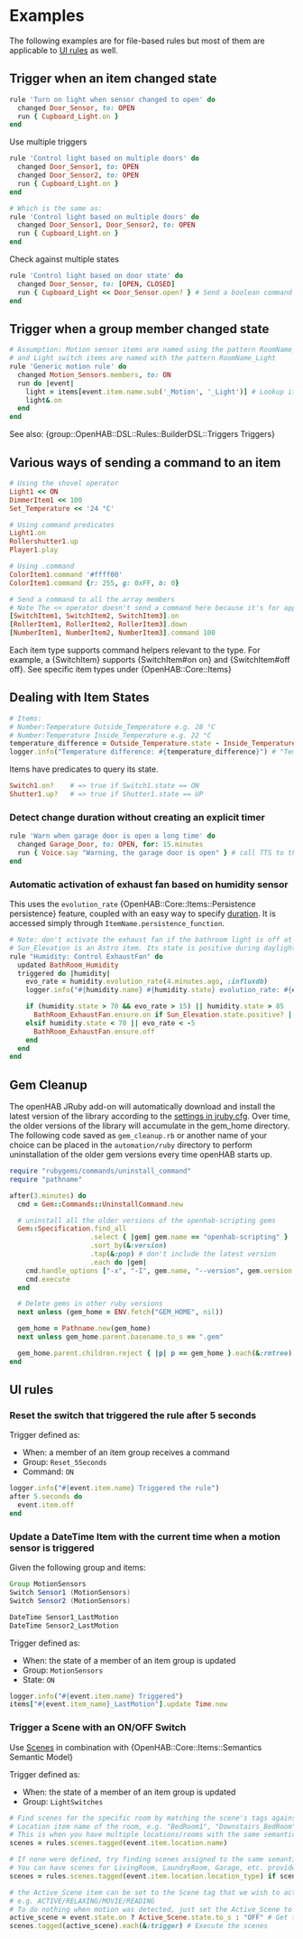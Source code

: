 <!--
# @title Examples
# @description Some example openHAB automation rules written in JRuby scripting
 -->

# Examples

The following examples are for file-based rules but most of them are applicable to [UI rules](../USAGE.md#ui-based-scripts) as well.

## Trigger when an item changed state

```ruby
rule 'Turn on light when sensor changed to open' do
  changed Door_Sensor, to: OPEN
  run { Cupboard_Light.on }
end
```

Use multiple triggers

```ruby
rule 'Control light based on multiple doors' do
  changed Door_Sensor1, to: OPEN
  changed Door_Sensor2, to: OPEN
  run { Cupboard_Light.on }
end

# Which is the same as:
rule 'Control light based on multiple doors' do
  changed Door_Sensor1, Door_Sensor2, to: OPEN
  run { Cupboard_Light.on }
end
```

Check against multiple states

```ruby
rule 'Control light based on door state' do
  changed Door_Sensor, to: [OPEN, CLOSED]
  run { Cupboard_Light << Door_Sensor.open? } # Send a boolean command to a Switch Item
end
```

## Trigger when a group member changed state

```ruby
# Assumption: Motion sensor items are named using the pattern RoomName_Motion
# and Light switch items are named with the pattern RoomName_Light
rule 'Generic motion rule' do
  changed Motion_Sensors.members, to: ON
  run do |event|
    light = items[event.item.name.sub('_Motion', '_Light')] # Lookup item name from a string
    light&.on
  end
end
```

See also: {group::OpenHAB::DSL::Rules::BuilderDSL::Triggers Triggers}

## Various ways of sending a command to an item

```ruby
# Using the shovel operator
Light1 << ON
DimmerItem1 << 100
Set_Temperature << '24 °C'

# Using command predicates
Light1.on
Rollershutter1.up
Player1.play

# Using .command
ColorItem1.command '#ffff00'
ColorItem1.command {r: 255, g: 0xFF, b: 0}

# Send a command to all the array members
# Note The << operator doesn't send a command here because it's for appending to the array
[SwitchItem1, SwitchItem2, SwitchItem3].on
[RollerItem1, RollerItem2, RollerItem3].down
[NumberItem1, NumberItem2, NumberItem3].command 100
```

Each item type supports command helpers relevant to the type.
For example, a {SwitchItem} supports {SwitchItem#on on} and {SwitchItem#off off}.
See specific item types under {OpenHAB::Core::Items}

## Dealing with Item States

```ruby
# Items:
# Number:Temperature Outside_Temperature e.g. 28 °C
# Number:Temperature Inside_Temperature e.g. 22 °C
temperature_difference = Outside_Temperature.state - Inside_Temperature.state
logger.info("Temperature difference: #{temperature_difference}") # "Temperature difference: 6 °C"
```

Items have predicates to query its state.

```ruby
Switch1.on?    # => true if Switch1.state == ON
Shutter1.up?   # => true if Shutter1.state == UP
```

### Detect change duration without creating an explicit timer

```ruby
rule 'Warn when garage door is open a long time' do
  changed Garage_Door, to: OPEN, for: 15.minutes
  run { Voice.say "Warning, the garage door is open" } # call TTS to the default audio sink
end
```

### Automatic activation of exhaust fan based on humidity sensor

This uses the `evolution_rate` {OpenHAB::Core::Items::Persistence persistence} feature,  coupled with an easy way to specify [duration](../USAGE.md#durations).
It is accessed simply through `ItemName.persistence_function`.

```ruby
# Note: don't activate the exhaust fan if the bathroom light is off at night
# Sun_Elevation is an Astro item. Its state is positive during daylight
rule "Humidity: Control ExhaustFan" do
  updated BathRoom_Humidity
  triggered do |humidity|
    evo_rate = humidity.evolution_rate(4.minutes.ago, :influxdb)
    logger.info("#{humidity.name} #{humidity.state} evolution_rate: #{evo_rate}")

    if (humidity.state > 70 && evo_rate > 15) || humidity.state > 85
      BathRoom_ExhaustFan.ensure.on if Sun_Elevation.state.positive? || BathRoom_Light.state.nil? || BathRoom_Light.on?
    elsif humidity.state < 70 || evo_rate < -5
      BathRoom_ExhaustFan.ensure.off
    end
  end
end
```

## Gem Cleanup

The openHAB JRuby add-on will automatically download and install the latest version of the library according to the [settings in jruby.cfg](../USAGE.md#configuration).
Over time, the older versions of the library will accumulate in the gem_home directory.
The following code saved as `gem_cleanup.rb` or another name of your choice can be placed in the `automation/ruby` directory to perform uninstallation of the older gem versions every time openHAB starts up.

```ruby
require "rubygems/commands/uninstall_command"
require "pathname"

after(3.minutes) do
  cmd = Gem::Commands::UninstallCommand.new

  # uninstall all the older versions of the openhab-scripting gems
  Gem::Specification.find_all
                    .select { |gem| gem.name == "openhab-scripting" }
                    .sort_by(&:version)
                    .tap(&:pop) # don't include the latest version
                    .each do |gem|
    cmd.handle_options ["-x", "-I", gem.name, "--version", gem.version.to_s]
    cmd.execute
  end

  # Delete gems in other ruby versions
  next unless (gem_home = ENV.fetch("GEM_HOME", nil))

  gem_home = Pathname.new(gem_home)
  next unless gem_home.parent.basename.to_s == ".gem"

  gem_home.parent.children.reject { |p| p == gem_home }.each(&:rmtree)
end
```

## UI rules

### Reset the switch that triggered the rule after 5 seconds

Trigger defined as:

- When: a member of an item group receives a command
- Group: `Reset_5Seconds`
- Command: `ON`

```ruby
logger.info("#{event.item.name} Triggered the rule")
after 5.seconds do
  event.item.off
end
```

### Update a DateTime Item with the current time when a motion sensor is triggered

Given the following group and items:

```java
Group MotionSensors
Switch Sensor1 (MotionSensors)
Switch Sensor2 (MotionSensors)

DateTime Sensor1_LastMotion
DateTime Sensor2_LastMotion
```

Trigger defined as:

- When: the state of a member of an item group is updated
- Group: `MotionSensors`
- State: `ON`

```ruby
logger.info("#{event.item.name} Triggered")
items["#{event.item_name}_LastMotion"].update Time.now
```

### Trigger a Scene with an ON/OFF Switch

Use [Scenes](https://www.openhab.org/docs/tutorial/rules_scenes.html) in combination with
{OpenHAB::Core::Items::Semantics Semantic Model}

Trigger defined as:

- When: the state of a member of an item group is updated
- Group: `LightSwitches`

```ruby
# Find scenes for the specific room by matching the scene's tags against the
# Location item name of the room, e.g. "BedRoom1", "Downstairs_BedRoom", etc.
# This is when you have multiple locations/rooms with the same semantic location e.g. (Bedroom)
scenes = rules.scenes.tagged(event.item.location.name)

# If none were defined, try finding scenes assigned to the same semantic location as the motion sensor
# You can have scenes for LivingRoom, LaundryRoom, Garage, etc. provided that they are unique
scenes = rules.scenes.tagged(event.item.location.location_type) if scenes.empty?

# the Active_Scene item can be set to the Scene tag that we wish to activate when motion is detected
# e.g. ACTIVE/RELAXING/MOVIE/READING
# To do nothing when motion was detected, just set the Active_Scene to blank so no scenes would match
active_scene = event.state.on ? Active_Scene.state.to_s : "OFF" # Get the active scene name
scenes.tagged(active_scene).each(&:trigger) # Execute the scenes
```
